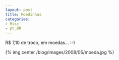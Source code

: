 ```yaml
---
layout: post
title: Moedinhas
categories:
- Misc
- pt_BR
---
```

R$ 7,10 de troco, em moedas... :-)

{% img center /blog/images/2008/05/moeda.jpg %}
